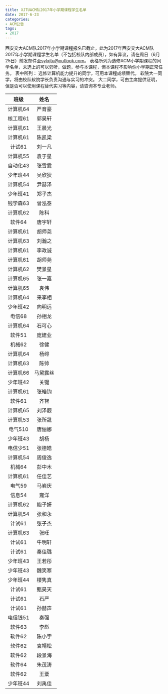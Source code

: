 ```yaml
---
title: XJTUACM队2017年小学期课程学生名单
date: 2017-6-23
categories:
- ACM公告
tags:
- 2017
---
```


西安交大ACM队2017年小学期课程报名已截止，此为2017年西安交大ACM队2017年小学期课程学生名单（不包括校队内部成员），如有异议，请在周日（6月25日）前发邮件至[sylxjtu@outlook.com](mailto:sylxjtu@outlook.com)。
表格所列为选修ACM小学期课程的同学名单，未选上的可以旁听，做题，参与本课程，但本课程不影响你小学期正常任务。
表中所列：
选修计算机能力提升的同学，可用本课程成绩替代。
软院大一同学，将由校队软院学长负责沟通与实习的冲突。
大二同学，可由主席提供证明，但是否可以使用课程替代实习等内容，请咨询本专业老师。

<!--more-->

| **班级** | **姓名**  |
|:--------:|:----------:|
| 计算机64 | 严育豪   |
| 核工程61 | 郭昊轩   |
| 计算机61 | 王晨光   |
| 计算机61 | 陈凯梁   |
| 计试61   | 刘一凡   |
| 计算机55 | 袁于星   |
| 自动化43 | 张雪霏   |
| 少年班44 | 吴欣狄   |
| 计算机54 | 尹赫泽   |
| 少年班41 | 郑子杰   |
| 钱学森63 | 曾泓泰   |
| 计算机62 | 陈科     |
| 软件64   | 唐宇轩   |
| 计算机61 | 胡师尧   |
| 计算机63 | 刘瀚之   |
| 计算机61 | 李政诚   |
| 计算机61 | 胡师尧   |
| 计算机62 | 樊景星   |
| 计算机65 | 张一嘉   |
| 计算机65 | 袁伟     |
| 计算机64 | 来李相   |
| 少年班42 | 向明远   |
| 电信68   | 孙相龙   |
| 计算机64 | 石可心   |
| 软件51   | 庞建业   |
| 机械62   | 徐健     |
| 计算机64 | 杨绯     |
| 计算机63 | 陈帅     |
| 计算机66 | 马黛露丝 |
| 少年班42 | 关键     |
| 计算机61 | 张皓钧   |
| 软件61   | 齐智     |
| 计算机65 | 刘泽靓   |
| 计算机53 | 张所晟   |
| 电气510  | 唐俪娜   |
| 少年班43 | 胡杨     |
| 电信少51 | 张德皓   |
| 计算机54 | 周俊逸   |
| 机械64   | 彭中木   |
| 计算机61 | 任佳艺   |
| 电气59   | 马岩庆   |
| 信息54   | 雍洋     |
| 计算机62 | 鲍子妍   |
| 计算机54 | 张和永   |
| 计试61   | 张子杰   |
| 计算机63 | 张旺     |
| 计试61   | 牛明轩   |
| 计试61   | 秦佳璐   |
| 少年班43 | 王若彤   |
| 少年班43 | 魏笑寒   |
| 少年班44 | 楼隽真   |
| 计试61   | 甄昊天   |
| 计试61   | 石严     |
| 计试61   | 孙赫声   |
| 电信钱51 | 秦强     |
| 软件63   | 李彪     |
| 软件62   | 陈小宇   |
| 软件62   | 袁靖松   |
| 软件62   | 段景海   |
| 软件64   | 朱茂涛   |
| 软件62   | 王粟     |
| 少年班44 | 刘禹佳   |